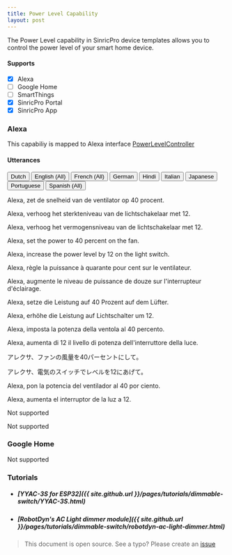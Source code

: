 ```yaml
---
title: Power Level Capability
layout: post
---
```


The Power Level capability in SinricPro device templates allows you to  control the power level of your smart home device.

#### Supports
 - [x]  Alexa
 - [ ]  Google Home
 - [ ]  SmartThings
 - [x]  SinricPro Portal
 - [x]  SinricPro App
 
### Alexa 

This capabiliy is mapped to Alexa interface [PowerLevelController](https://developer.amazon.com/en-US/docs/alexa/device-apis/alexa-powerlevelcontroller.html)

#### Utterances

<!-- Alexa Language Tabs -->
<div class="tab">
  <button class="tablinks active" onclick="openLanguage(event, 'alexa-nl-NL')">Dutch</button>
  <button class="tablinks" onclick="openLanguage(event, 'alexa-en-US')">English (All)</button>
  <button class="tablinks" onclick="openLanguage(event, 'alexa-fr-FR')">French (All)</button>
  <button class="tablinks" onclick="openLanguage(event, 'alexa-de-DE')">German</button>  
  <button class="tablinks" onclick="openLanguage(event, 'alexa-hi-IN')">Hindi</button>
  <button class="tablinks" onclick="openLanguage(event, 'alexa-it-IT')">Italian</button>  
  <button class="tablinks" onclick="openLanguage(event, 'alexa-ja-JP')">Japanese</button>
  <button class="tablinks" onclick="openLanguage(event, 'alexa-pt-BR')">Portuguese</button>
  <button class="tablinks" onclick="openLanguage(event, 'alexa-es-ES')">Spanish (All)</button>
</div>

<div id="alexa-nl-NL" class="tabcontent" style="display: block;"> 
    <p>Alexa, zet de snelheid van de ventilator op 40 procent.</p>
    <p>Alexa, verhoog het sterkteniveau van de lichtschakelaar met 12.</p>
    <p>Alexa, verhoog het vermogensniveau van de lichtschakelaar met 12.</p>
</div>

<div id="alexa-en-US" class="tabcontent"> 
    <p>Alexa, set the power to 40 percent on the fan.</p>
    <p>Alexa, increase the power level by 12 on the light switch.</p>
</div>

<div id="alexa-fr-FR" class="tabcontent"> 
    <p>Alexa, règle la puissance à quarante pour cent sur le ventilateur.</p>
    <p>Alexa, augmente le niveau de puissance de douze sur l'interrupteur d'éclairage.</p>
</div>

<div id="alexa-de-DE" class="tabcontent"> 
    <p>Alexa, setze die Leistung auf 40 Prozent auf dem Lüfter.</p>
    <p>Alexa, erhöhe die Leistung auf Lichtschalter um 12.</p>
</div>

<div id="alexa-it-IT" class="tabcontent"> 
    <p>Alexa, imposta la potenza della ventola al 40 percento.</p>
    <p>Alexa, aumenta di 12 il livello di potenza dell'interruttore della luce.</p>
</div>

<div id="alexa-ja-JP" class="tabcontent"> 
    <p>アレクサ、ファンの風量を40パーセントにして。</p>
    <p>アレクサ、電気のスイッチでレベルを12にあげて。</p>
</div>


<div id="alexa-es-ES" class="tabcontent"> 
    <p>Alexa, pon la potencia del ventilador al 40 por ciento.</p>
    <p>Alexa, aumenta el interruptor de la luz a 12.</p>
</div>

<div id="alexa-hi-IN" class="tabcontent"> 
    <p>Not supported</p>
</div>


<div id="alexa-pt-BR" class="tabcontent"> 
    <p>Not supported</p>
</div>



### Google Home
 
Not supported

### Tutorials

- ##### [YYAC-3S for ESP32]({{ site.github.url }}/pages/tutorials/dimmable-switch/YYAC-3S.html)

- ##### [RobotDyn's AC Light dimmer module]({{ site.github.url }}/pages/tutorials/dimmable-switch/robotdyn-ac-light-dimmer.html)

> This document is open source. See a typo? Please create an [issue](https://github.com/sinricpro/help-docs)